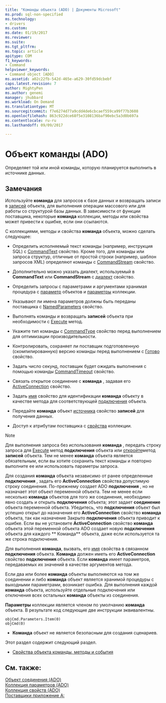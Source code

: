 ```yaml
---
title: "Команды объекта (ADO) | Документы Microsoft"
ms.prod: sql-non-specified
ms.technology:
- drivers
ms.custom: 
ms.date: 01/19/2017
ms.reviewer: 
ms.suite: 
ms.tgt_pltfrm: 
ms.topic: article
apitype: COM
f1_keywords:
- Command
helpviewer_keywords:
- Command object [ADO]
ms.assetid: a02c22fb-542d-465e-a629-30fd59dcbebf
caps.latest.revision: 7
author: MightyPen
ms.author: genemi
manager: jhubbard
ms.workload: On Demand
ms.translationtype: MT
ms.sourcegitcommit: f7e6274d77a9cdd4de6cbcaef559ca99f77b3608
ms.openlocfilehash: 863c922dce68f5e3108136baf90ebc5a3d0b697a
ms.contentlocale: ru-ru
ms.lasthandoff: 09/09/2017

---
```

# <a name="command-object-ado"></a>Объект команды (ADO)
Определяет той или иной команды, которую планируется выполнить в источнике данных.  
  
## <a name="remarks"></a>Замечания  
 Используйте **команда** для запросов к базе данных и возвращать записи в [записей](../../../ado/reference/ado-api/recordset-object-ado.md) объекта, для выполнения операции массового или для работы со структурой базы данных. В зависимости от функции поставщика, некоторые **команда** коллекции, методы или свойства может привести к ошибке, если они ссылаются.  
  
 С коллекциями, методы и свойства **команда** объекта, можно сделать следующее:  
  
-   Определить исполняемый текст команды (например, инструкция SQL) с [CommandText](../../../ado/reference/ado-api/commandtext-property-ado.md) свойство. Кроме того, для команды или запроса структур, отличные от простой строки (например, шаблон запросов XML) определяют команды с [CommandStream](../../../ado/reference/ado-api/commandstream-property-ado.md) свойство.  
  
-   Дополнительно можно указать диалект, используемый в **CommandText** или **CommandStream** с [диалект](../../../ado/reference/ado-api/dialect-property.md) свойство.  
  
-   Определить запросы с параметрами и аргументами хранимая процедура с [параметр](../../../ado/reference/ado-api/parameter-object.md) объектов и [параметры](../../../ado/reference/ado-api/parameters-collection-ado.md) коллекции.  
  
-   Указывают ли имена параметров должны быть переданы поставщика с [NamedParameters](../../../ado/reference/ado-api/namedparameters-property-ado.md) свойство.  
  
-   Выполнять команды и возвращать **записей** объекта при необходимости с [Execute](../../../ado/reference/ado-api/execute-method-ado-command.md) метод.  
  
-   Укажите тип команды с [CommandType](../../../ado/reference/ado-api/commandtype-property-ado.md) свойство перед выполнением для оптимизации производительности.  
  
-   Контролировать, сохраняет ли поставщик подготовленную (скомпилированную) версию команды перед выполнением с [Готово](../../../ado/reference/ado-api/prepared-property-ado.md) свойство.  
  
-   Задать число секунд, поставщик будет ожидать выполнения с помощью команды [CommandTimeout](../../../ado/reference/ado-api/commandtimeout-property-ado.md) свойство.  
  
-   Связать открытое соединение с **команда** , задавая его [ActiveConnection](../../../ado/reference/ado-api/activeconnection-property-ado.md) свойство.  
  
-   Задать [имя](../../../ado/reference/ado-api/name-property-ado.md) свойство для идентификации **команда** объекту в качестве метода для соответствующей [подключения](../../../ado/reference/ado-api/connection-object-ado.md) объекта.  
  
-   Передайте **команда** объект [источника](../../../ado/reference/ado-api/source-property-ado-recordset.md) свойство **записей** для получения данных.  
  
-   Доступ к атрибутам поставщика с [свойства](../../../ado/reference/ado-api/properties-collection-ado.md) коллекции.  
  
> [!NOTE]
>  Для выполнения запроса без использования **команда** , передать строку запроса для [Execute](../../../ado/reference/ado-api/execute-method-ado-connection.md) метод **подключения** объекта или [откройте](../../../ado/reference/ado-api/open-method-ado-recordset.md)метод **записей** объекта. Тем не менее **команда** объекта является обязательным, если вы хотите сохранить текст команды и повторно выполните ее или использовать параметры запроса.  
  
 Для создания **команда** объекта независимо от ранее определенные **подключения** , задать его **ActiveConnection** свойства допустимую строку соединения. По-прежнему создает ADO **подключения** , но не назначает этот объект переменной объекта. Тем не менее если несколько **команда** объектов для того же соединения, необходимо явно создать и открыть **подключения** объекта; этот задает **соединение** объекта переменной объекта. Убедитесь, что **подключения** объект был успешно открыт до назначения его **ActiveConnection** свойство **команда** объекта, так как назначение Закрыто **подключения** объекта приводит к ошибке. Если вы не установите **ActiveConnection** свойство **команда** объекта этой переменной объекта ADO создает новую **подключения** объекта для каждого ** Команда** объекта, даже если используется та же строка подключения.  
  
 Для выполнения **команда**, вызвать, его [имя](../../../ado/reference/ado-api/name-property-ado.md) свойства в связанном **подключения** объекта. **Команда** должен иметь его **ActiveConnection** свойство **подключения** объекта. Если **команда** имеет параметров, передаваемых их значений в качестве аргументов метода.  
  
 Если два или более **команда** объекты выполняются на том же соединении и либо **команда** объект является хранимой процедуры с выходными параметрами, возникает ошибка. Для выполнения каждой **команда** объекта, используйте отдельные подключения или отключения всех остальных **команда** объекты из соединения.  
  
 **Параметры** коллекции является членом по умолчанию **команда** объекта. В результате код следующие две инструкции эквивалентны.  
  
```  
objCmd.Parameters.Item(0)  
objCmd(0)  
```  
  
-   **Команда** объект не является безопасным для создания сценариев.  
  
 Этот раздел содержит следующий раздел.  
  
-   [Свойства объекта команды, методы и события](../../../ado/reference/ado-api/command-object-properties-methods-and-events.md)  
  
## <a name="see-also"></a>См. также:  
 [Объект соединения (ADO)](../../../ado/reference/ado-api/connection-object-ado.md)   
 [Коллекция параметров (ADO)](../../../ado/reference/ado-api/parameters-collection-ado.md)   
 [Коллекция свойств (ADO)](../../../ado/reference/ado-api/properties-collection-ado.md)   
 [Поставщики приложение A:](../../../ado/guide/appendixes/appendix-a-providers.md)

